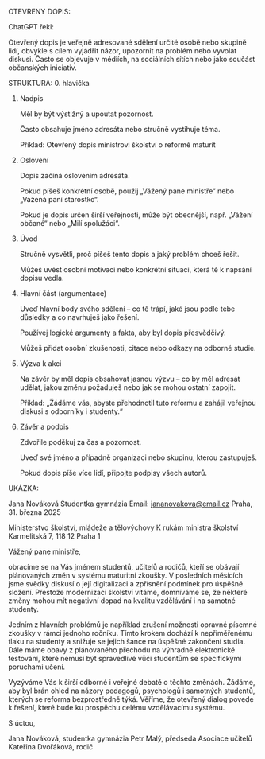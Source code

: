 OTEVRENY DOPIS:

ChatGPT řekl:

Otevřený dopis je veřejně adresované sdělení určité osobě nebo skupině lidí, obvykle s cílem vyjádřit názor, upozornit na problém nebo vyvolat diskusi. Často se objevuje v médiích, na sociálních sítích nebo jako součást občanských iniciativ.

STRUKTURA:
0. hlavička

1. Nadpis

    Měl by být výstižný a upoutat pozornost.

    Často obsahuje jméno adresáta nebo stručně vystihuje téma.

    Příklad: Otevřený dopis ministrovi školství o reformě maturit

2. Oslovení

    Dopis začíná oslovením adresáta.

    Pokud píšeš konkrétní osobě, použij „Vážený pane ministře“ nebo „Vážená paní starostko“.

    Pokud je dopis určen širší veřejnosti, může být obecnější, např. „Vážení občané“ nebo „Milí spolužáci“.

3. Úvod

    Stručně vysvětli, proč píšeš tento dopis a jaký problém chceš řešit.

    Můžeš uvést osobní motivaci nebo konkrétní situaci, která tě k napsání dopisu vedla.

4. Hlavní část (argumentace)

    Uveď hlavní body svého sdělení – co tě trápí, jaké jsou podle tebe důsledky a co navrhuješ jako řešení.

    Používej logické argumenty a fakta, aby byl dopis přesvědčivý.

    Můžeš přidat osobní zkušenosti, citace nebo odkazy na odborné studie.

5. Výzva k akci

    Na závěr by měl dopis obsahovat jasnou výzvu – co by měl adresát udělat, jakou změnu požaduješ nebo jak se mohou ostatní zapojit.

    Příklad: „Žádáme vás, abyste přehodnotil tuto reformu a zahájil veřejnou diskusi s odborníky i studenty.“

6. Závěr a podpis

    Zdvořile poděkuj za čas a pozornost.

    Uveď své jméno a případně organizaci nebo skupinu, kterou zastupuješ.

    Pokud dopis píše více lidí, připojte podpisy všech autorů.

UKÁZKA:

Jana Nováková
Studentka gymnázia
Email: jananovakova@email.cz
Praha, 31. března 2025

Ministerstvo školství, mládeže a tělovýchovy
K rukám ministra školství
Karmelitská 7, 118 12 Praha 1

Vážený pane ministře,

obracíme se na Vás jménem studentů, učitelů a rodičů, kteří se obávají plánovaných změn v systému maturitní zkoušky. V posledních měsících jsme svědky diskusí o její digitalizaci a zpřísnění podmínek pro úspěšné složení. Přestože modernizaci školství vítáme, domníváme se, že některé změny mohou mít negativní dopad na kvalitu vzdělávání i na samotné studenty.

Jedním z hlavních problémů je například zrušení možnosti opravné písemné zkoušky v rámci jednoho ročníku. Tímto krokem dochází k nepřiměřenému tlaku na studenty a snižuje se jejich šance na úspěšné zakončení studia. Dále máme obavy z plánovaného přechodu na výhradně elektronické testování, které nemusí být spravedlivé vůči studentům se specifickými poruchami učení.

Vyzýváme Vás k širší odborné i veřejné debatě o těchto změnách. Žádáme, aby byl brán ohled na názory pedagogů, psychologů i samotných studentů, kterých se reforma bezprostředně týká. Věříme, že otevřený dialog povede k řešení, které bude ku prospěchu celému vzdělávacímu systému.

S úctou,

Jana Nováková, studentka gymnázia
Petr Malý, předseda Asociace učitelů
Kateřina Dvořáková, rodič
